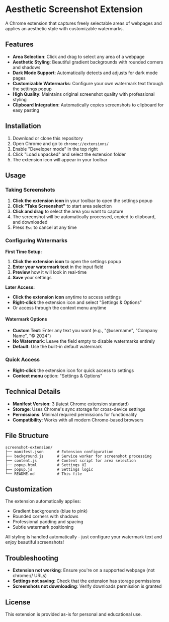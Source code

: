 # Aesthetic Screenshot Extension

A Chrome extension that captures freely selectable areas of webpages and applies an aesthetic style with customizable watermarks.

## Features

- **Area Selection**: Click and drag to select any area of a webpage
- **Aesthetic Styling**: Beautiful gradient backgrounds with rounded corners and shadows
- **Dark Mode Support**: Automatically detects and adjusts for dark mode pages
- **Customizable Watermarks**: Configure your own watermark text through the settings popup
- **High Quality**: Maintains original screenshot quality with professional styling
- **Clipboard Integration**: Automatically copies screenshots to clipboard for easy pasting

## Installation

1. Download or clone this repository
2. Open Chrome and go to `chrome://extensions/`
3. Enable "Developer mode" in the top right
4. Click "Load unpacked" and select the extension folder
5. The extension icon will appear in your toolbar

## Usage

### Taking Screenshots

1. **Click the extension icon** in your toolbar to open the settings popup
2. **Click "Take Screenshot"** to start area selection
3. **Click and drag** to select the area you want to capture
4. The screenshot will be automatically processed, copied to clipboard, and downloaded
5. Press `Esc` to cancel at any time

### Configuring Watermarks

**First Time Setup:**
1. **Click the extension icon** to open the settings popup
2. **Enter your watermark text** in the input field
3. **Preview** how it will look in real-time
4. **Save** your settings

**Later Access:**
- **Click the extension icon** anytime to access settings
- **Right-click** the extension icon and select "Settings & Options"
- Or access through the context menu anytime

#### Watermark Options

- **Custom Text**: Enter any text you want (e.g., "@username", "Company Name", "© 2024")
- **No Watermark**: Leave the field empty to disable watermarks entirely
- **Default**: Use the built-in default watermark

### Quick Access

- **Right-click** the extension icon for quick access to settings
- **Context menu** option: "Settings & Options"

## Technical Details

- **Manifest Version**: 3 (latest Chrome extension standard)
- **Storage**: Uses Chrome's sync storage for cross-device settings
- **Permissions**: Minimal required permissions for functionality
- **Compatibility**: Works with all modern Chrome-based browsers

## File Structure

```
screenshot-extension/
├── manifest.json      # Extension configuration
├── background.js      # Service worker for screenshot processing
├── content.js         # Content script for area selection
├── popup.html         # Settings UI
├── popup.js           # Settings logic
└── README.md          # This file
```

## Customization

The extension automatically applies:
- Gradient backgrounds (blue to pink)
- Rounded corners with shadows
- Professional padding and spacing
- Subtle watermark positioning

All styling is handled automatically - just configure your watermark text and enjoy beautiful screenshots!

## Troubleshooting

- **Extension not working**: Ensure you're on a supported webpage (not chrome:// URLs)
- **Settings not saving**: Check that the extension has storage permissions
- **Screenshots not downloading**: Verify downloads permission is granted

## License

This extension is provided as-is for personal and educational use.
